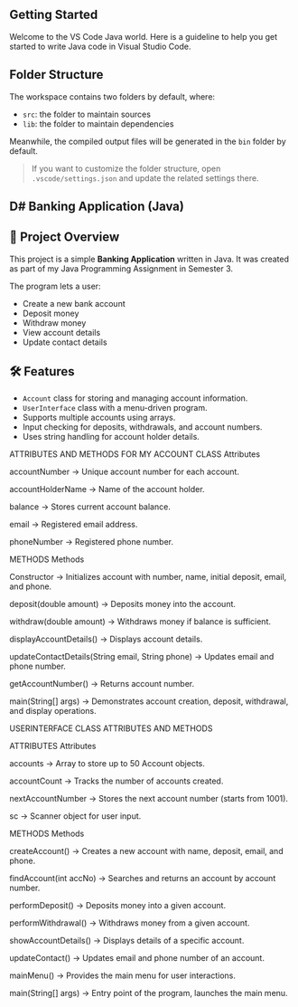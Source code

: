 ## Getting Started

Welcome to the VS Code Java world. Here is a guideline to help you get started to write Java code in Visual Studio Code.

## Folder Structure

The workspace contains two folders by default, where:

- `src`: the folder to maintain sources
- `lib`: the folder to maintain dependencies

Meanwhile, the compiled output files will be generated in the `bin` folder by default.

> If you want to customize the folder structure, open `.vscode/settings.json` and update the related settings there.

## D# Banking Application (Java)

## 📌 Project Overview
This project is a simple **Banking Application** written in Java. It was created as part of my Java Programming Assignment in Semester 3. 

The program lets a user:
- Create a new bank account
- Deposit money
- Withdraw money
- View account details
- Update contact details

## 🛠️ Features
- `Account` class for storing and managing account information.
- `UserInterface` class with a menu-driven program.
- Supports multiple accounts using arrays.
- Input checking for deposits, withdrawals, and account numbers.
- Uses string handling for account holder details.

ATTRIBUTES AND METHODS FOR MY ACCOUNT CLASS
Attributes

accountNumber → Unique account number for each account.

accountHolderName → Name of the account holder.

balance → Stores current account balance.

email → Registered email address.

phoneNumber → Registered phone number.

METHODS
Methods

Constructor → Initializes account with number, name, initial deposit, email, and phone.

deposit(double amount) → Deposits money into the account.

withdraw(double amount) → Withdraws money if balance is sufficient.

displayAccountDetails() → Displays account details.

updateContactDetails(String email, String phone) → Updates email and phone number.

getAccountNumber() → Returns account number.

main(String[] args) → Demonstrates account creation, deposit, withdrawal, and display operations.

USERINTERFACE CLASS ATTRIBUTES AND METHODS

ATTRIBUTES
Attributes

accounts → Array to store up to 50 Account objects.

accountCount → Tracks the number of accounts created.

nextAccountNumber → Stores the next account number (starts from 1001).

sc → Scanner object for user input.

METHODS
Methods

createAccount() → Creates a new account with name, deposit, email, and phone.

findAccount(int accNo) → Searches and returns an account by account number.

performDeposit() → Deposits money into a given account.

performWithdrawal() → Withdraws money from a given account.

showAccountDetails() → Displays details of a specific account.

updateContact() → Updates email and phone number of an account.

mainMenu() → Provides the main menu for user interactions.

main(String[] args) → Entry point of the program, launches the main menu.
